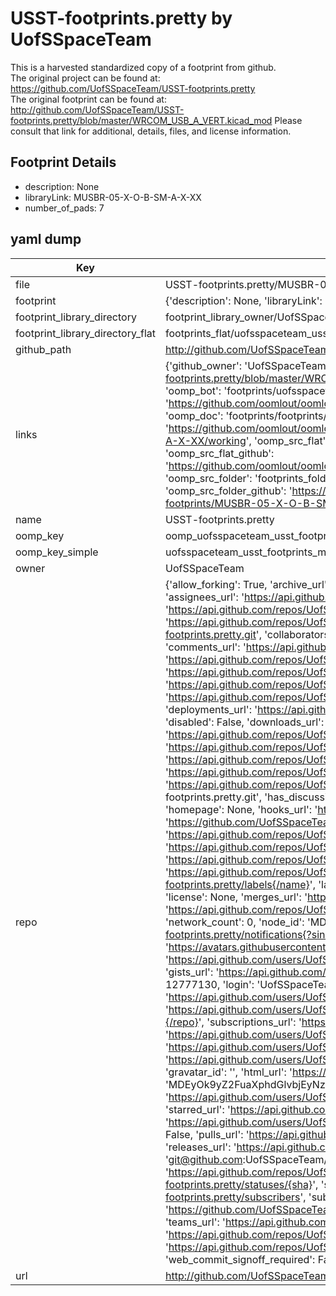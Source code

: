 # USST-footprints.pretty by UofSSpaceTeam  
This is a harvested standardized copy of a footprint from github.  
The original project can be found at:  
https://github.com/UofSSpaceTeam/USST-footprints.pretty  
The original footprint can be found at:
http://github.com/UofSSpaceTeam/USST-footprints.pretty/blob/master/WRCOM_USB_A_VERT.kicad_mod
Please consult that link for additional, details, files, and license information.  
## Footprint Details
* description: None  
* libraryLink: MUSBR-05-X-O-B-SM-A-X-XX  
* number_of_pads: 7  
## yaml dump  
| Key | Value |  
| --- | --- |  
| file | USST-footprints.pretty/MUSBR-05-X-O-B-SM-A-X-XX.kicad_mod |  
| footprint | {'description': None, 'libraryLink': 'MUSBR-05-X-O-B-SM-A-X-XX', 'number_of_pads': 7} |  
| footprint_library_directory | footprint_library_owner/UofSSpaceTeam_USST-footprints.pretty |  
| footprint_library_directory_flat | footprints_flat/uofsspaceteam_usst_footprints_musbr_05_x_o_b_sm_a_x_xx/working |  
| github_path | http://github.com/UofSSpaceTeam/USST-footprints.pretty/blob/master/MUSBR-05-X-O-B-SM-A-X-XX.kicad_mod |  
| links | {'github_owner': 'UofSSpaceTeam', 'github_repo_name': 'USST-footprints.pretty', 'github_src': 'http://github.com/UofSSpaceTeam/USST-footprints.pretty/blob/master/WRCOM_USB_A_VERT.kicad_mod', 'github_src_repo': 'https://github.com/UofSSpaceTeam/USST-footprints.pretty', 'oomp_bot': 'footprints/uofsspaceteam_usst_footprints_musbr_05_x_o_b_sm_a_x_xx/working', 'oomp_bot_github': 'https://github.com/oomlout/oomlout_oomp_footprint_bot/tree/main/footprints/uofsspaceteam_usst_footprints_musbr_05_x_o_b_sm_a_x_xx/working', 'oomp_doc': 'footprints/footprints/UofSSpaceTeam/USST-footprints/MUSBR-05-X-O-B-SM-A-X-XX/working/', 'oomp_doc_github': 'https://github.com/oomlout/oomlout_oomp_footprint_doc/tree/main/footprints/footprints/UofSSpaceTeam/USST-footprints/MUSBR-05-X-O-B-SM-A-X-XX/working', 'oomp_src_flat': 'footprints_flat/footprints_flat/uofsspaceteam_usst_footprints_musbr_05_x_o_b_sm_a_x_xx/working', 'oomp_src_flat_github': 'https://github.com/oomlout/oomlout_oomp_footprint_src/tree/main/footprints_flat/uofsspaceteam_usst_footprints_musbr_05_x_o_b_sm_a_x_xx/working', 'oomp_src_folder': 'footprints_folder/footprints_folder/UofSSpaceTeam/USST-footprints/MUSBR-05-X-O-B-SM-A-X-XX/working', 'oomp_src_folder_github': 'https://github.com/oomlout/oomlout_oomp_footprint_src/tree/main/footprints_folder/UofSSpaceTeam/USST-footprints/MUSBR-05-X-O-B-SM-A-X-XX/working'} |  
| name | USST-footprints.pretty |  
| oomp_key | oomp_uofsspaceteam_usst_footprints_musbr_05_x_o_b_sm_a_x_xx |  
| oomp_key_simple | uofsspaceteam_usst_footprints_musbr_05_x_o_b_sm_a_x_xx |  
| owner | UofSSpaceTeam |  
| repo | {'allow_forking': True, 'archive_url': 'https://api.github.com/repos/UofSSpaceTeam/USST-footprints.pretty/{archive_format}{/ref}', 'archived': False, 'assignees_url': 'https://api.github.com/repos/UofSSpaceTeam/USST-footprints.pretty/assignees{/user}', 'blobs_url': 'https://api.github.com/repos/UofSSpaceTeam/USST-footprints.pretty/git/blobs{/sha}', 'branches_url': 'https://api.github.com/repos/UofSSpaceTeam/USST-footprints.pretty/branches{/branch}', 'clone_url': 'https://github.com/UofSSpaceTeam/USST-footprints.pretty.git', 'collaborators_url': 'https://api.github.com/repos/UofSSpaceTeam/USST-footprints.pretty/collaborators{/collaborator}', 'comments_url': 'https://api.github.com/repos/UofSSpaceTeam/USST-footprints.pretty/comments{/number}', 'commits_url': 'https://api.github.com/repos/UofSSpaceTeam/USST-footprints.pretty/commits{/sha}', 'compare_url': 'https://api.github.com/repos/UofSSpaceTeam/USST-footprints.pretty/compare/{base}...{head}', 'contents_url': 'https://api.github.com/repos/UofSSpaceTeam/USST-footprints.pretty/contents/{+path}', 'contributors_url': 'https://api.github.com/repos/UofSSpaceTeam/USST-footprints.pretty/contributors', 'created_at': '2016-12-20T23:39:52Z', 'default_branch': 'master', 'deployments_url': 'https://api.github.com/repos/UofSSpaceTeam/USST-footprints.pretty/deployments', 'description': 'Footprints for Kicad PCB layouts', 'disabled': False, 'downloads_url': 'https://api.github.com/repos/UofSSpaceTeam/USST-footprints.pretty/downloads', 'events_url': 'https://api.github.com/repos/UofSSpaceTeam/USST-footprints.pretty/events', 'fork': False, 'forks': 0, 'forks_count': 0, 'forks_url': 'https://api.github.com/repos/UofSSpaceTeam/USST-footprints.pretty/forks', 'full_name': 'UofSSpaceTeam/USST-footprints.pretty', 'git_commits_url': 'https://api.github.com/repos/UofSSpaceTeam/USST-footprints.pretty/git/commits{/sha}', 'git_refs_url': 'https://api.github.com/repos/UofSSpaceTeam/USST-footprints.pretty/git/refs{/sha}', 'git_tags_url': 'https://api.github.com/repos/UofSSpaceTeam/USST-footprints.pretty/git/tags{/sha}', 'git_url': 'git://github.com/UofSSpaceTeam/USST-footprints.pretty.git', 'has_discussions': False, 'has_downloads': True, 'has_issues': True, 'has_pages': False, 'has_projects': True, 'has_wiki': True, 'homepage': None, 'hooks_url': 'https://api.github.com/repos/UofSSpaceTeam/USST-footprints.pretty/hooks', 'html_url': 'https://github.com/UofSSpaceTeam/USST-footprints.pretty', 'id': 76999850, 'is_template': False, 'issue_comment_url': 'https://api.github.com/repos/UofSSpaceTeam/USST-footprints.pretty/issues/comments{/number}', 'issue_events_url': 'https://api.github.com/repos/UofSSpaceTeam/USST-footprints.pretty/issues/events{/number}', 'issues_url': 'https://api.github.com/repos/UofSSpaceTeam/USST-footprints.pretty/issues{/number}', 'keys_url': 'https://api.github.com/repos/UofSSpaceTeam/USST-footprints.pretty/keys{/key_id}', 'labels_url': 'https://api.github.com/repos/UofSSpaceTeam/USST-footprints.pretty/labels{/name}', 'language': None, 'languages_url': 'https://api.github.com/repos/UofSSpaceTeam/USST-footprints.pretty/languages', 'license': None, 'merges_url': 'https://api.github.com/repos/UofSSpaceTeam/USST-footprints.pretty/merges', 'milestones_url': 'https://api.github.com/repos/UofSSpaceTeam/USST-footprints.pretty/milestones{/number}', 'mirror_url': None, 'name': 'USST-footprints.pretty', 'network_count': 0, 'node_id': 'MDEwOlJlcG9zaXRvcnk3Njk5OTg1MA==', 'notifications_url': 'https://api.github.com/repos/UofSSpaceTeam/USST-footprints.pretty/notifications{?since,all,participating}', 'open_issues': 0, 'open_issues_count': 0, 'organization': {'avatar_url': 'https://avatars.githubusercontent.com/u/12777130?v=4', 'events_url': 'https://api.github.com/users/UofSSpaceTeam/events{/privacy}', 'followers_url': 'https://api.github.com/users/UofSSpaceTeam/followers', 'following_url': 'https://api.github.com/users/UofSSpaceTeam/following{/other_user}', 'gists_url': 'https://api.github.com/users/UofSSpaceTeam/gists{/gist_id}', 'gravatar_id': '', 'html_url': 'https://github.com/UofSSpaceTeam', 'id': 12777130, 'login': 'UofSSpaceTeam', 'node_id': 'MDEyOk9yZ2FuaXphdGlvbjEyNzc3MTMw', 'organizations_url': 'https://api.github.com/users/UofSSpaceTeam/orgs', 'received_events_url': 'https://api.github.com/users/UofSSpaceTeam/received_events', 'repos_url': 'https://api.github.com/users/UofSSpaceTeam/repos', 'site_admin': False, 'starred_url': 'https://api.github.com/users/UofSSpaceTeam/starred{/owner}{/repo}', 'subscriptions_url': 'https://api.github.com/users/UofSSpaceTeam/subscriptions', 'type': 'Organization', 'url': 'https://api.github.com/users/UofSSpaceTeam'}, 'owner': {'avatar_url': 'https://avatars.githubusercontent.com/u/12777130?v=4', 'events_url': 'https://api.github.com/users/UofSSpaceTeam/events{/privacy}', 'followers_url': 'https://api.github.com/users/UofSSpaceTeam/followers', 'following_url': 'https://api.github.com/users/UofSSpaceTeam/following{/other_user}', 'gists_url': 'https://api.github.com/users/UofSSpaceTeam/gists{/gist_id}', 'gravatar_id': '', 'html_url': 'https://github.com/UofSSpaceTeam', 'id': 12777130, 'login': 'UofSSpaceTeam', 'node_id': 'MDEyOk9yZ2FuaXphdGlvbjEyNzc3MTMw', 'organizations_url': 'https://api.github.com/users/UofSSpaceTeam/orgs', 'received_events_url': 'https://api.github.com/users/UofSSpaceTeam/received_events', 'repos_url': 'https://api.github.com/users/UofSSpaceTeam/repos', 'site_admin': False, 'starred_url': 'https://api.github.com/users/UofSSpaceTeam/starred{/owner}{/repo}', 'subscriptions_url': 'https://api.github.com/users/UofSSpaceTeam/subscriptions', 'type': 'Organization', 'url': 'https://api.github.com/users/UofSSpaceTeam'}, 'private': False, 'pulls_url': 'https://api.github.com/repos/UofSSpaceTeam/USST-footprints.pretty/pulls{/number}', 'pushed_at': '2018-07-25T05:27:59Z', 'releases_url': 'https://api.github.com/repos/UofSSpaceTeam/USST-footprints.pretty/releases{/id}', 'size': 69, 'ssh_url': 'git@github.com:UofSSpaceTeam/USST-footprints.pretty.git', 'stargazers_count': 0, 'stargazers_url': 'https://api.github.com/repos/UofSSpaceTeam/USST-footprints.pretty/stargazers', 'statuses_url': 'https://api.github.com/repos/UofSSpaceTeam/USST-footprints.pretty/statuses/{sha}', 'subscribers_count': 3, 'subscribers_url': 'https://api.github.com/repos/UofSSpaceTeam/USST-footprints.pretty/subscribers', 'subscription_url': 'https://api.github.com/repos/UofSSpaceTeam/USST-footprints.pretty/subscription', 'svn_url': 'https://github.com/UofSSpaceTeam/USST-footprints.pretty', 'tags_url': 'https://api.github.com/repos/UofSSpaceTeam/USST-footprints.pretty/tags', 'teams_url': 'https://api.github.com/repos/UofSSpaceTeam/USST-footprints.pretty/teams', 'temp_clone_token': None, 'topics': [], 'trees_url': 'https://api.github.com/repos/UofSSpaceTeam/USST-footprints.pretty/git/trees{/sha}', 'updated_at': '2018-07-25T05:28:01Z', 'url': 'https://api.github.com/repos/UofSSpaceTeam/USST-footprints.pretty', 'visibility': 'public', 'watchers': 0, 'watchers_count': 0, 'web_commit_signoff_required': False} |  
| url | http://github.com/UofSSpaceTeam/USST-footprints.pretty |  

